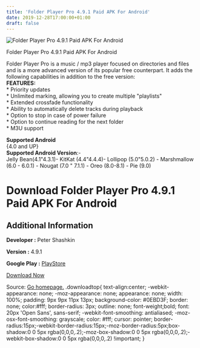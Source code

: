 ```yaml
---
title: 'Folder Player Pro 4.9.1 Paid APK For Android'
date: 2019-12-28T17:00:00+01:00
draft: false
---
```


![Folder Player Pro 4.9.1 Paid APK For Android](https://i0.wp.com/apkhome.net/wp-content/uploads/2019/12/Folder-Player-Pro-4.9.1-Paid.png "Folder Player Pro 4.9.1 Paid APK For Android")

  

Folder Player Pro 4.9.1 Paid APK For Android

Folder Player Pro is a music / mp3 player focused on directories and files and is a more advanced version of its popular free counterpart. It adds the following capabilities in addition to the free version:  
**FEATURES:**  
\* Priority updates  
\* Unlimited marking, allowing you to create multiple "playlists"  
\* Extended crossfade functionality  
\* Ability to automatically delete tracks during playback  
\* Option to stop in case of power failure  
\* Option to continue reading for the next folder  
\* M3U support

**Supported Android**  
{4.0 and UP}  
**Supported Android Version**:-  
Jelly Bean(4.1"4.3.1)- KitKat (4.4"4.4.4)- Lollipop (5.0"5.0.2) - Marshmallow (6.0 - 6.0.1) - Nougat (7.0 " 7.1.1) - Oreo (8.0-8.1) - Pie (9.0)

Download Folder Player Pro 4.9.1 Paid APK For Android
=====================================================

Additional Information
----------------------

**Developer :** Peter Shashkin

**Version :** 4.9.1

**Google Play :** [PlayStore](https://play.google.com/store/apps/details?id=com.folderplayerpro)

  

[Download Now](https://store4app.co/post/folder-player-pro-4-9-1-paid-apk-for-android_1577548798)

  
Source: [Go homepage.](https://store4app.co/post/folder-player-pro-4-9-1-paid-apk-for-android_1577548798) .downloadtop{ text-align:center; -webkit-appearance: none; -moz-appearance: none; appearance: none; width: 100%; padding: 9px 9px 11px 13px; background-color: #0EBD3F; border: none; color:#fff; border-radius: 3px; outline: none; font-weight;bold; font: 20px 'Open Sans', sans-serif; -webkit-font-smoothing: antialiased; -moz-osx-font-smoothing: grayscale; color: #fff; cursor: pointer; border-radius:15px;-webkit-border-radius:15px;-moz-border-radius:5px;box-shadow:0 0 5px rgba(0,0,0,.2);-moz-box-shadow:0 0 5px rgba(0,0,0,.2);-webkit-box-shadow:0 0 5px rgba(0,0,0,.2) !important; }